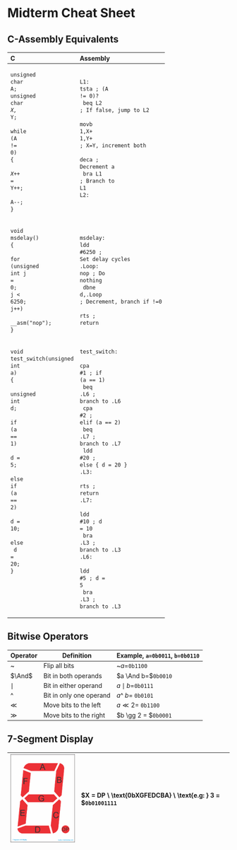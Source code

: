 # Midterm Cheat Sheet

## C-Assembly Equivalents

| C                                                                                                                                                                                                                                                                                                                                                                                                                                                                                                                                                                                                                                                                                                                                                                                                                                                                                                                                                                                                                                                                                                                                                                                                                                                                                                                                                                                                                                                                                                 | Assembly                                                                                                                                                                                                                                                                                                                                                                                                                                                                                                                                                                                                                                                                                                                                                                                                                                                                                                                                                                                                                                                                                                                                                                                                                                                                                                                                                                                                                                                                                                                                                                                                                                                                                                    |
|:------------------------------------------------------------------------------------------------------------------------------------------------------------------------------------------------------------------------------------------------------------------------------------------------------------------------------------------------------------------------------------------------------------------------------------------------------------------------------------------------------------------------------------------------------------------------------------------------------------------------------------------------------------------------------------------------------------------------------------------------------------------------------------------------------------------------------------------------------------------------------------------------------------------------------------------------------------------------------------------------------------------------------------------------------------------------------------------------------------------------------------------------------------------------------------------------------------------------------------------------------------------------------------------------------------------------------------------------------------------------------------------------------------------------------------------------------------------------------------------------- |:----------------------------------------------------------------------------------------------------------------------------------------------------------------------------------------------------------------------------------------------------------------------------------------------------------------------------------------------------------------------------------------------------------------------------------------------------------------------------------------------------------------------------------------------------------------------------------------------------------------------------------------------------------------------------------------------------------------------------------------------------------------------------------------------------------------------------------------------------------------------------------------------------------------------------------------------------------------------------------------------------------------------------------------------------------------------------------------------------------------------------------------------------------------------------------------------------------------------------------------------------------------------------------------------------------------------------------------------------------------------------------------------------------------------------------------------------------------------------------------------------------------------------------------------------------------------------------------------------------------------------------------------------------------------------------------------------------- |
| <pre><code class="fenced-code-block language-c"><span class="token keyword">unsigned</span> <span class="token keyword">char</span> A<span class="token punctuation">;</span><br/><span class="token keyword">unsigned</span> <span class="token keyword">char</span> <span class="token operator">*</span>X<span class="token punctuation">,</span> <span class="token operator">*</span>Y<span class="token punctuation">;</span><br/><br/><span class="token keyword">while</span> <span class="token punctuation">(</span>A <span class="token operator">!=</span> <span class="token number">0</span><span class="token punctuation">)</span> <span class="token punctuation">{</span><br/>    <span class="token operator">*</span>X<span class="token operator">++</span> <span class="token operator">=</span> <span class="token operator">*</span>Y<span class="token operator">++</span><span class="token punctuation">;</span><br/>    A<span class="token operator">--</span><span class="token punctuation">;</span><br/><span class="token punctuation">}</span></code></pre>                                                                                                                                                                                                                                                                                                                                                                                                     | <pre><code class="fenced-code-block language-llvm"><span class="token label">L1:</span> <span class="token keyword">tsta</span>                    <span class="token comment">; (A != 0)?</span><br/>    <span class="token keyword">beq</span>    L2               <span class="token comment">; If false, jump to L2</span><br/>    <span class="token keyword">movb</span>   <span class="token number">1</span><span class="token punctuation">,</span>X+ <span class="token number">1</span><span class="token punctuation">,</span>Y+        <span class="token comment">; X=Y, increment both</span><br/>    <span class="token keyword">deca</span>                    <span class="token comment">; Decrement a</span><br/>    <span class="token keyword">bra</span>    L1               <span class="token comment">; Branch to L1</span><br/><span class="token label">L2:</span><br/><br/></code></pre>                                                                                                                                                                                                                                                                                                                                                                                                                                                                                                                                                                                                                                                                                                                                                                                       |
| <pre><code class="fenced-code-block language-c"><span class="token keyword">void</span> <span class="token function">msdelay</span><span class="token punctuation">(</span><span class="token punctuation">)</span> <span class="token punctuation">{</span><br/>    <span class="token keyword">for</span> <span class="token punctuation">(</span><span class="token keyword">unsigned</span> <span class="token keyword">int</span> j <span class="token operator">=</span> <span class="token number">0</span><span class="token punctuation">;</span> j <span class="token operator">&lt;</span> <span class="token number">6250</span><span class="token punctuation">;</span> j<span class="token operator">++</span><span class="token punctuation">)</span><br/>        <span class="token function">__asm</span><span class="token punctuation">(</span><span class="token string">"nop"</span><span class="token punctuation">)</span><span class="token punctuation">;</span><br/><span class="token punctuation">}</span></code></pre>                                                                                                                                                                                                                                                                                                                                                                                                                                               | <pre><code class="fenced-code-block language-llvm"><span class="token label">msdelay:</span>    <span class="token keyword">ldd</span>    <span class="token variable">#6250</span>        <span class="token comment">; Set delay cycles</span><br/><span class="token label">.Loop:</span>      <span class="token keyword">nop</span>                 <span class="token comment">; Do nothing</span><br/>            <span class="token keyword">dbne</span>    <span class="token keyword">d</span><span class="token punctuation">,</span><span class="token punctuation">.</span>Loop     <span class="token comment">; Decrement, branch if !=0</span><br/>            <span class="token keyword">rts</span>                 <span class="token comment">; return</span></code></pre>                                                                                                                                                                                                                                                                                                                                                                                                                                                                                                                                                                                                                                                                                                                                                                                                                                                                                                              |
| <pre><code class="fenced-code-block language-c"><span class="token keyword">void</span> <span class="token function">test_switch</span><span class="token punctuation">(</span><span class="token keyword">unsigned</span> <span class="token keyword">int</span> a<span class="token punctuation">)</span> <span class="token punctuation">{</span><br/>    <span class="token keyword">unsigned</span> <span class="token keyword">int</span> d<span class="token punctuation">;</span><br/>    <span class="token keyword">if</span> <span class="token punctuation">(</span>a <span class="token operator">==</span> <span class="token number">1</span><span class="token punctuation">)</span><br/>        d <span class="token operator">=</span> <span class="token number">5</span><span class="token punctuation">;</span><br/>    <span class="token keyword">else</span> <span class="token keyword">if</span> <span class="token punctuation">(</span>a <span class="token operator">==</span> <span class="token number">2</span><span class="token punctuation">)</span><br/>        d <span class="token operator">=</span> <span class="token number">10</span><span class="token punctuation">;</span><br/>    <span class="token keyword">else</span><br/>        d <span class="token operator">=</span> <span class="token number">20</span><span class="token punctuation">;</span><br/><span class="token punctuation">}</span></code><br/><br/><br/><br/><br/><br/></pre> | <pre><code class="fenced-code-block language-llvm"><span class="token label">test_switch:</span><br/>    <span class="token keyword">cpa</span>    <span class="token variable">#1</span>      <span class="token comment">; if (a == 1)</span><br/>    <span class="token keyword">beq</span>    <span class="token punctuation">.</span>L6     <span class="token comment">;   branch to .L6</span><br/>    <span class="token keyword">cpa</span>    <span class="token variable">#2</span>      <span class="token comment">; elif (a == 2)</span><br/>    <span class="token keyword">beq</span>    <span class="token punctuation">.</span>L7     <span class="token comment">;   branch to .L7</span><br/>    <span class="token keyword">ldd</span>    <span class="token variable">#20</span>     <span class="token comment">; else { d = 20 }</span><br/><span class="token label">.L3:</span><br/>    <span class="token keyword">rts</span>            <span class="token comment">; return</span><br/><span class="token label">.L7:</span><br/>    <span class="token keyword">ldd</span>    <span class="token variable">#10</span>     <span class="token comment">; d = 10</span><br/>    <span class="token keyword">bra</span>    <span class="token punctuation">.</span>L3     <span class="token comment">; branch to .L3</span><br/><span class="token label">.L6:</span><br/>    <span class="token keyword">ldd</span>    <span class="token variable">#5</span>      <span class="token comment">; d = 5</span><br/>    <span class="token keyword">bra</span>    <span class="token punctuation">.</span>L3     <span class="token comment">; branch to .L3</span></code></pre> |

## Bitwise Operators

| Operator                  | Definition              | Example, `a=0b0011`, `b=0b0110`          |
| ------------------------- | ----------------------- | ---------------------------------------- |
| $\text{\textasciitilde}$  | Flip all bits           | $\text{\textasciitilde} a =$`0b1100`     |
| $\And$                    | Bit in both operands    | $a \And b=$`0b0010`                      |
| $\mid$                    | Bit in either operand   | $a \mid b=$`0b0111`                      |
| $\text{\textasciicircum}$ | Bit in only one operand | $a \text{\textasciicircum} ~b=$ `0b0101` |
| $\ll$                     | Move bits to the left   | $a \ll 2 =$ `0b1100`                     |
| $\gg$                     | Move bits to the right  | $b \gg 2 = $`0b0001`                     |

## 7-Segment Display

| <img src="../../assets/2022-03-02-18-36-50-image.png" title="" alt="" width="199"> | $X = DP \\ \text{0bXGFEDCBA} \\ \text{e.g: } 3 = $`0b01001111` |
| ---------------------------------------------------------------------------------- |:-------------------------------------------------------------- |
